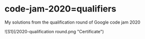 # code-jam-2020=qualifiers

My solutions from the qualification round of Google code jam 2020

![S1](/2020-qualification round.png "Certificate")
